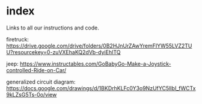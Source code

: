 # index
Links to all our instructions and code.

firetruck: https://drive.google.com/drive/folders/0B2HJnUrZAwYremFIYW55LVZ2TUU?resourcekey=0-zuVXEhaKQ2dVb-dyiEhITQ

jeep: https://www.instructables.com/GoBabyGo-Make-a-Joystick-controlled-Ride-on-Car/

generalized circuit diagram: https://docs.google.com/drawings/d/1BKDrhKLFc0Y3o9NzUfYC5lIbI_fWCTx9kLZsG5Ts-0o/view
